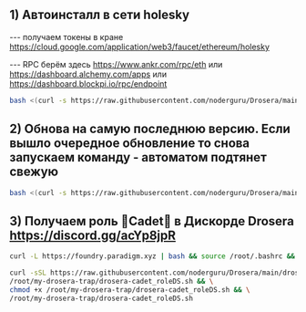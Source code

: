 ## 1) Автоинсталл в сети holesky 
--- получаем токены в кране https://cloud.google.com/application/web3/faucet/ethereum/holesky

--- RPC берём здесь https://www.ankr.com/rpc/eth или https://dashboard.alchemy.com/apps или https://dashboard.blockpi.io/rpc/endpoint
```bash
bash <(curl -s https://raw.githubusercontent.com/noderguru/Drosera/main/drosera_autoinstall_inHolesky-ntw.sh)
```
## 2) Обнова на самую последнюю версию. Если вышло очередное обновление то снова запускаем команду - автоматом подтянет свежую
```bash
bash <(curl -s https://raw.githubusercontent.com/noderguru/Drosera/main/update_drosera_operator_to_latestVersion.sh)
```

## 3) Получаем роль 🔴Cadet💂 в Дискорде Drosera https://discord.gg/acYp8jpR

```bash
curl -L https://foundry.paradigm.xyz | bash && source /root/.bashrc && foundryup
```
```bash
curl -sSL https://raw.githubusercontent.com/noderguru/Drosera/main/drosera-cadet_roleDS.sh -o \
/root/my-drosera-trap/drosera-cadet_roleDS.sh && \
chmod +x /root/my-drosera-trap/drosera-cadet_roleDS.sh && \
/root/my-drosera-trap/drosera-cadet_roleDS.sh
```
